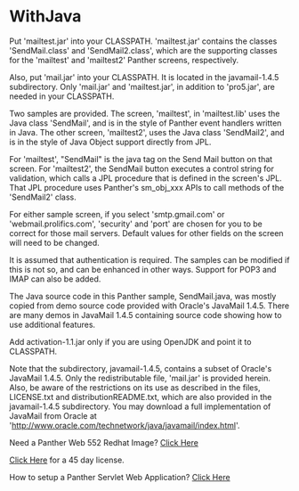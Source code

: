 <h1>WithJava</h1>

Put 'mailtest.jar' into your CLASSPATH.  'mailtest.jar' contains the classes 'SendMail.class' and 'SendMail2.class', which are the supporting classes for the 'mailtest' and 'mailtest2' Panther screens, respectively.

Also, put 'mail.jar' into your CLASSPATH. It is located in the javamail-1.4.5 subdirectory.  Only 'mail.jar' and 'mailtest.jar', in addition to 'pro5.jar', are needed in your CLASSPATH. 

Two samples are provided.  The screen, 'mailtest', in 'mailtest.lib' uses the Java class 'SendMail', and is in the style of Panther event handlers written in Java.  The other screen, 'mailtest2', uses the Java class 'SendMail2', and is in the style of Java Object support directly from JPL.

For 'mailtest', "SendMail" is the java tag on the Send Mail button on that screen.  For 'mailtest2', the SendMail button executes a control string for validation, which calls a JPL procedure that is defined in the screen's JPL.  That JPL procedure uses Panther's sm_obj_xxx APIs to call methods of the 'SendMail2' class.

For either sample screen, if you select 'smtp.gmail.com' or 'webmail.prolifics.com', 'security' and 'port' are chosen for you to be correct for those mail servers.  Default values for other fields on the screen will need to be changed.

It is assumed that authentication is required.  The samples can be modified if this is not so, and can be enhanced in other ways.  Support for POP3 and IMAP can also be added.

The Java source code in this Panther sample, SendMail.java, was mostly copied from demo source code provided with Oracle's JavaMail 1.4.5. There are many demos in JavaMail 1.4.5 containing source code showing how to use additional features.

Add activation-1.1.jar only if you are using OpenJDK and point it to CLASSPATH.

Note that the subdirectory, javamail-1.4.5, contains a subset of Oracle's JavaMail 1.4.5.  Only the redistributable file, 'mail.jar' is provided herein.  Also, be aware of the restrictions on its use as described in the files, LICENSE.txt and distributionREADME.txt, which are also provided in the javamail-1.4.5 subdirectory.  You may download a full implementation of JavaMail from Oracle at 'http://www.oracle.com/technetwork/java/javamail/index.html'.

Need a Panther Web 552 Redhat Image? [Click Here](https://hub.docker.com/r/prolificspanther/pantherweb)

[Click Here](https://www.prolifics.com/panther-trial-license-request) for a 45 day license.

How to setup a Panther Servlet Web Application? [Click Here](https://github.com/ProlificsPanther/PantherWeb/releases)
